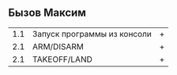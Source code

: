## Бызов Максим

<table><tr><td>1.1</td><td>Запуск программы из консоли</td><td>+</td></tr><tr><td>2.1</td><td>ARM/DISARM</td><td>+</td></tr><tr><td>2.1</td><td>TAKEOFF/LAND</td><td>+</td></tr></table>